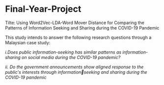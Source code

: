 # Final-Year-Project

Tilte: Using Word2Vec-LDA-Word Mover Distance for Comparing the Patterns of Information Seeking and Sharing during the COVID-19 Pandemic

This study intends to answer the following research questions 
through a Malaysian case study: 

*i.Does public information-seeking has similar 
patterns as information-sharing on social media during the 
COVID-19 pandemic?*

*ii. Do the government announcements show aligned 
response to the public's interests through informationseeking and sharing during the COVID-19 pandemic*

